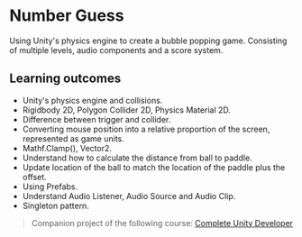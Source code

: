 ﻿# Number Guess
Using Unity's physics engine to create a bubble popping game.
Consisting of multiple levels, audio components and a score system.

## Learning outcomes
- Unity's physics engine and collisions.
- Rigidbody 2D,  Polygon Collider 2D, Physics Material 2D.
- Difference between trigger and collider.
- Converting mouse position into a relative proportion of the screen, represented as game units.
- Mathf.Clamp(), Vector2.
- Understand how to calculate the distance from ball to paddle.
- Update location of the ball to match the location of the paddle plus the offset.
- Using Prefabs.
- Understand Audio Listener, Audio Source and Audio Clip.
- Singleton pattern.

> Companion project of the following course: [Complete Unity Developer](http://gdev.tv/cudgithub)

